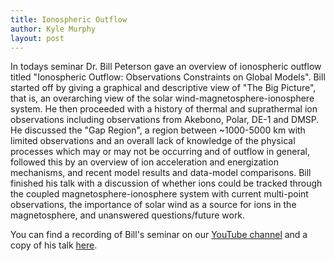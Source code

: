 ```yaml
---
title: Ionospheric Outflow
author: Kyle Murphy
layout: post
---
```


In todays seminar Dr. Bill Peterson gave an overview of ionospheric outflow titled "Ionospheric Outflow: Observations Constraints on Global Models". Bill started off by giving a graphical and descriptive view of "The Big Picture", that is, an overarching view of the solar wind-magnetosphere-ionosphere system. He then proceeded with a history of thermal and suprathermal ion observations including observations from Akebono, Polar, DE-1 and DMSP. He  discussed the "Gap Region", a region between ~1000-5000 km with limited observations and an overall lack of knowledge of the physical processes which may or may not be occurring and of outflow in general, followed this by an overview of ion acceleration and energization mechanisms, and recent model results and data-model comparisons. Bill finished his talk with a discussion of whether ions could be tracked through the coupled magnetosphere-ionosphere system with current multi-point observations, the importance of solar wind as a source for ions in the magnetosphere, and unanswered questions/future work. 

You can find a recording of Bill's seminar on our [YouTube channel][1] and a copy of his talk [here][2].

[1]:https://www.youtube.com/channel/UCNlOK9mCmI3V111EHQRCuEQ
[2]:https://github.com/MSOLSS/MagSeminars/blob/master/presentations/Luehr_Field-aligned%20curr.pdf